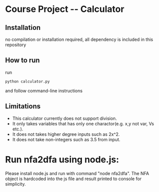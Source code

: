 # Course Project -- Calculator
## Installation
no compilation or installation required, all dependency is included in this repository
## How to run
run 
```
python calculator.py 
```
and follow command-line instructions
## Limitations
* This calculator currently does not support division. 
* It only takes variables that has only one charactor(e.g. x,y not var, Vs etc.). 
* It does not takes higher degree inputs such as 2x^2. 
* It does not take non-integers such as 3.5 from input.

# Run nfa2dfa using node.js:
Please install node.js and run with command "node nfa2dfa".
The NFA object is hardcoded into the js file and result printed to console for simplicity.
